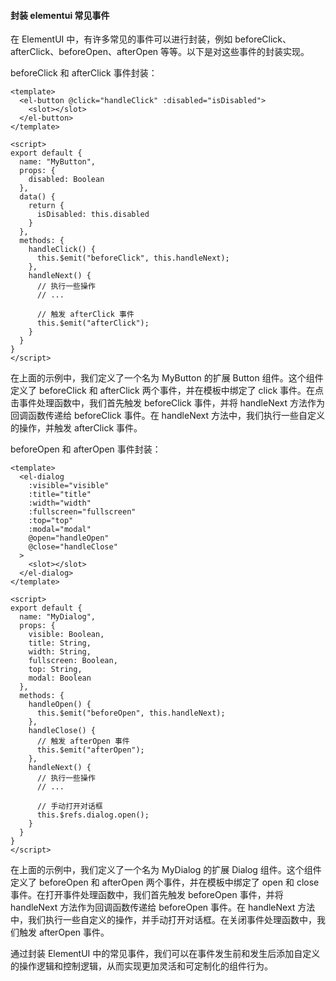 <!--
 * @Author: Shu Binqi
 * @Date: 2023-04-03 19:39:39
 * @LastEditors: Shu Binqi
 * @LastEditTime: 2023-04-03 20:00:59
 * @Description: 常见事件
 * @Version: 1.0.0
 * @FilePath: \interviewQuestions\前端项目\前端项目封装\封装Element项目\封装常见事件.md
-->

#### 封装 elementui 常见事件

在 ElementUI 中，有许多常见的事件可以进行封装，例如 beforeClick、afterClick、beforeOpen、afterOpen 等等。以下是对这些事件的封装实现。

beforeClick 和 afterClick 事件封装：

```
<template>
  <el-button @click="handleClick" :disabled="isDisabled">
    <slot></slot>
  </el-button>
</template>

<script>
export default {
  name: "MyButton",
  props: {
    disabled: Boolean
  },
  data() {
    return {
      isDisabled: this.disabled
    }
  },
  methods: {
    handleClick() {
      this.$emit("beforeClick", this.handleNext);
    },
    handleNext() {
      // 执行一些操作
      // ...

      // 触发 afterClick 事件
      this.$emit("afterClick");
    }
  }
}
</script>
```

在上面的示例中，我们定义了一个名为 MyButton 的扩展 Button 组件。这个组件定义了 beforeClick 和 afterClick 两个事件，并在模板中绑定了 click 事件。在点击事件处理函数中，我们首先触发 beforeClick 事件，并将 handleNext 方法作为回调函数传递给 beforeClick 事件。在 handleNext 方法中，我们执行一些自定义的操作，并触发 afterClick 事件。

beforeOpen 和 afterOpen 事件封装：

```
<template>
  <el-dialog
    :visible="visible"
    :title="title"
    :width="width"
    :fullscreen="fullscreen"
    :top="top"
    :modal="modal"
    @open="handleOpen"
    @close="handleClose"
  >
    <slot></slot>
  </el-dialog>
</template>

<script>
export default {
  name: "MyDialog",
  props: {
    visible: Boolean,
    title: String,
    width: String,
    fullscreen: Boolean,
    top: String,
    modal: Boolean
  },
  methods: {
    handleOpen() {
      this.$emit("beforeOpen", this.handleNext);
    },
    handleClose() {
      // 触发 afterOpen 事件
      this.$emit("afterOpen");
    },
    handleNext() {
      // 执行一些操作
      // ...

      // 手动打开对话框
      this.$refs.dialog.open();
    }
  }
}
</script>
```

在上面的示例中，我们定义了一个名为 MyDialog 的扩展 Dialog 组件。这个组件定义了 beforeOpen 和 afterOpen 两个事件，并在模板中绑定了 open 和 close 事件。在打开事件处理函数中，我们首先触发 beforeOpen 事件，并将 handleNext 方法作为回调函数传递给 beforeOpen 事件。在 handleNext 方法中，我们执行一些自定义的操作，并手动打开对话框。在关闭事件处理函数中，我们触发 afterOpen 事件。

通过封装 ElementUI 中的常见事件，我们可以在事件发生前和发生后添加自定义的操作逻辑和控制逻辑，从而实现更加灵活和可定制化的组件行为。
